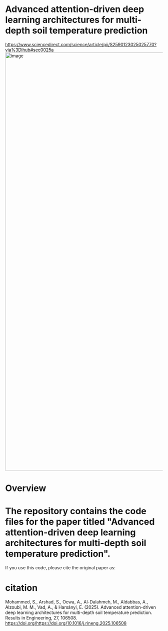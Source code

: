# Advanced attention-driven deep learning architectures for multi-depth soil temperature prediction
https://www.sciencedirect.com/science/article/pii/S2590123025025770?via%3Dihub#sec0025a
<img width="1262" height="1334" alt="image" src="https://github.com/user-attachments/assets/8e62dddf-5f50-4b8c-8e51-d39522623c07" />
# Overview
# The repository contains the code files for the paper titled "Advanced attention-driven deep learning architectures for multi-depth soil temperature prediction". 
If you use this code, please cite the original paper as: 
# citation
Mohammed, S., Arshad, S., Ocwa, A., Al-Dalahmeh, M., Aldabbas, A., Alzoubi, M. M., Vad, A., & Harsányi, E. (2025). Advanced attention-driven deep learning architectures for multi-depth soil temperature prediction. Results in Engineering, 27, 106508. https://doi.org/https://doi.org/10.1016/j.rineng.2025.106508 
